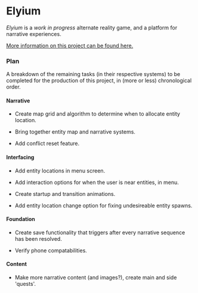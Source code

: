 # Elyium

_Elyium_ is a *work in progress* alternate reality game, and a platform for narrative experiences.

[More information on this project can be found here.](http://v-os.ca/elyium)

### Plan

A breakdown of the remaining tasks (in their respective systems) to be completed for the production of this project, in (more or less) chronological order.

#### Narrative

- Create map grid and algorithm to determine when to allocate entity location.

- Bring together entity map and narrative systems.

- Add conflict reset feature.

#### Interfacing

- Add entity locations in menu screen.

- Add interaction options for when the user is near entities, in menu.

- Create startup and transition animations.

- Add entity location change option for fixing undesireable entity spawns.

#### Foundation

- Create save functionality that triggers after every narrative sequence has been resolved.

- Verify phone compatabilities.

#### Content

- Make more narrative content (and images?), create main and side 'quests'.